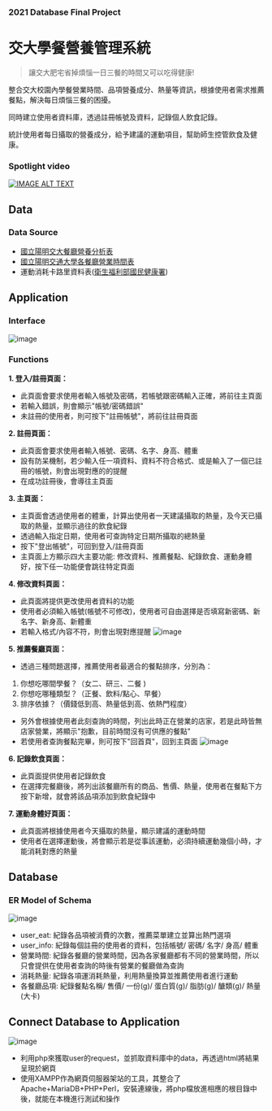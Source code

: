 ### 2021 Database Final Project
# 交大學餐營養管理系統
> 讓交大肥宅省掉煩惱一日三餐的時間又可以吃得健康!

整合交大校園內學餐營業時間、品項營養成分、熱量等資訊，根據使用者需求推薦餐點，解決每日煩惱三餐的困擾。

同時建立使用者資料庫，透過註冊帳號及資料，記錄個人飲食記錄。

統計使用者每日攝取的營養成分，給予建議的運動項目，幫助師生控管飲食及健康。

### Spotlight video
[![IMAGE ALT TEXT](https://github.com/Tristaaaa/NCTU_StudentCafeteria_ManageSystem/blob/main/demo/homepage.png)](https://www.youtube.com/watch?v=OZ9mM3XkSYU)

## Data
### Data Source
- [國立陽明交大餐廳營養分析表](https://www.ga.nctu.edu.tw/general-division/rest/c-5Njh/g-1?fbclid=IwAR3r5uhtZhqKuAVFKHUEmMeB8wUh0QHyWEpm83xjcoMc8XinOFto4SBSjdk)
- [國立陽明交通大學各餐廳營業時間表](https://www.ga.nctu.edu.tw/general-division/rest/v-TmrI)
- 運動消耗卡路里資料表([衛生福利部國民健康署](https://www.hpa.gov.tw/Pages/Detail.aspxnodeid=571&pid=9738&fbclid=IwAR18CmmzxVKvd77PrhkZFdz37agEJ1kIXW16m3V3OlP_K1jGDMsp67rd-Lo))


## Application
### Interface
![image](https://github.com/Tristaaaa/NCTU_StudentCafeteria_ManageSystem/blob/main/demo/interface.png)

### Functions
**1. 登入/註冊頁面：**
- 此頁面會要求使用者輸入帳號及密碼，若帳號跟密碼輸入正確，將前往主頁面
- 若輸入錯誤，則會顯示"帳號/密碼錯誤"
- 未註冊的使用者，則可按下"註冊帳號"，將前往註冊頁面

**2. 註冊頁面：**
- 此頁面會要求使用者輸入帳號、密碼、名字、身高、體重
- 設有防呆機制，若少輸入任一項資料、資料不符合格式、或是輸入了一個已註冊的帳號，則會出現對應的的提醒
- 在成功註冊後，會導往主頁面

**3. 主頁面：**
- 主頁面會透過使用者的體重，計算出使用者一天建議攝取的熱量，及今天已攝取的熱量，並顯示過往的飲食紀錄
- 透過輸入指定日期，使用者可查詢特定日期所攝取的總熱量
- 按下"登出帳號"，可回到登入/註冊頁面
- 主頁面上方顯示四大主要功能: 修改資料、推薦餐點、紀錄飲食、運動身體好，按下任一功能便會跳往特定頁面

**4. 修改資料頁面：**
- 此頁面將提供更改使用者資料的功能
- 使用者必須輸入帳號(帳號不可修改)，使用者可自由選擇是否填寫新密碼、新名字、新身高、新體重
- 若輸入格式/內容不符，則會出現對應提醒
![image](https://github.com/Tristaaaa/NCTU_StudentCafeteria_ManageSystem/blob/main/demo/application.gif)

**5. 推薦餐廳頁面：**
- 透過三種問題選擇，推薦使用者最適合的餐點排序，分別為：
1. 你想吃哪間學餐？（女二、研三、二餐 )
2. 你想吃哪種類型？（正餐、飲料/點心、早餐）
3. 排序依據？（價錢低到高、熱量低到高、依熱門程度）
- 另外會根據使用者此刻查詢的時間，列出此時正在營業的店家，若是此時皆無店家營業，將顯示"抱歉，目前時間沒有可供應的餐點"
- 若使用者查詢餐點完畢，則可按下"回首頁"，回到主頁面
![image](https://github.com/Tristaaaa/NCTU_StudentCafeteria_ManageSystem/blob/main/demo/recommendation.gif)

**6. 記錄飲食頁面：**
- 此頁面提供使用者記錄飲食
- 在選擇完餐廳後，將列出該餐廳所有的商品、售價、熱量，使用者在餐點下方按下新增，就會將該品項添加到飲食紀錄中

**7. 運動身體好頁面：**
- 此頁面將根據使用者今天攝取的熱量，顯示建議的運動時間
- 使用者在選擇運動後，將會顯示若是從事該運動，必須持續運動幾個小時，才能消耗對應的熱量

## Database
### ER Model of Schema
![image](https://github.com/Tristaaaa/NCTU_StudentCafeteria_ManageSystem/blob/main/demo/ERModel.png)
- user_eat: 紀錄各品項被消費的次數，推薦菜單建立並算出熱門選項
- user_info: 紀錄每個註冊的使用者的資料，包括帳號/ 密碼/ 名字/ 身高/ 體重
- 營業時間: 紀錄各餐廳的營業時間，因為各家餐廳都有不同的營業時間，所以只會提供在使用者查詢的時後有營業的餐廳做為查詢
- 消耗熱量: 紀錄各項運消耗熱量，利用熱量換算並推薦使用者進行運動
- 各餐廳品項: 紀錄餐點名稱/ 售價/ 一份(g)/ 蛋白質(g)/ 脂肪(g)/ 醣類(g)/ 熱量(大卡)

## Connect Database to Application
![image](https://github.com/Tristaaaa/NCTU_StudentCafeteria_ManageSystem/blob/main/demo/dbtoweb.png)
- 利用php來獲取user的request，並抓取資料庫中的data，再透過html將結果呈現於網頁
- 使用XAMPP作為網頁伺服器架站的工具，其整合了Apache+MariaDB+PHP+Perl，安裝連線後，將php檔放進相應的根目錄中後，就能在本機進行測試和操作



